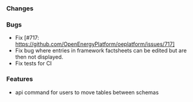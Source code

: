 <!--
SPDX-FileCopyrightText: 2025 Christian Winger <c@wingechr.de>
SPDX-FileCopyrightText: 2025 christian-rli <christian.hofmann@rl-institut.de>

SPDX-License-Identifier: CC0-1.0
-->

### Changes

### Bugs

- Fix [#717: https://github.com/OpenEnergyPlatform/oeplatform/issues/717]
- Fix bug where entries in framework factsheets can be edited but are then not displayed.
- Fix tests for CI

### Features

- api command for users to move tables between schemas
